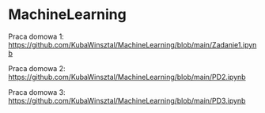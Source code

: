 # MachineLearning

Praca domowa 1: https://github.com/KubaWinsztal/MachineLearning/blob/main/Zadanie1.ipynb

Praca domowa 2: https://github.com/KubaWinsztal/MachineLearning/blob/main/PD2.ipynb

Praca domowa 3: https://github.com/KubaWinsztal/MachineLearning/blob/main/PD3.ipynb
